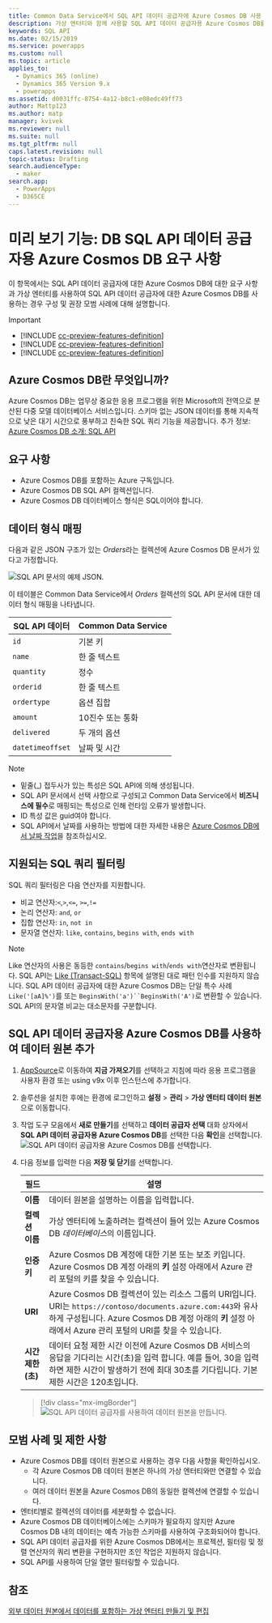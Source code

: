 ```yaml
---
title: Common Data Service에서 SQL API 데이터 공급자에 Azure Cosmos DB 사용 | MicrosoftDocs
description: 가상 엔터티와 함께 사용할 SQL API 데이터 공급자용 Azure Cosmos DB를 구성하는 방법에 대해 알아봅니다.
keywords: SQL API
ms.date: 02/15/2019
ms.service: powerapps
ms.custom: null
ms.topic: article
applies_to:
  - Dynamics 365 (online)
  - Dynamics 365 Version 9.x
  - powerapps
ms.assetid: d0031ffc-8754-4a12-b8c1-e08edc49ff73
author: Mattp123
ms.author: matp
manager: kvivek
ms.reviewer: null
ms.suite: null
ms.tgt_pltfrm: null
caps.latest.revision: null
topic-status: Drafting
search.audienceType:
  - maker
search.app:
  - PowerApps
  - D365CE
---
```


# <a name="preview-feature-azure-cosmos-db-sql-api-data-provider-requirements"></a>미리 보기 기능: DB SQL API 데이터 공급자용 Azure Cosmos DB 요구 사항

이 항목에서는 SQL API 데이터 공급자에 대한 Azure Cosmos DB에 대한 요구 사항과 가상 엔터티를 사용하여 SQL API 데이터 공급자에 대한 Azure Cosmos DB를 사용하는 경우 구성 및 권장 모범 사례에 대해 설명합니다. 

> [!IMPORTANT]
> - [!INCLUDE [cc-preview-features-definition](../../includes/cc-preview-features-definition.md)]
> - [!INCLUDE [cc-preview-features-definition](../../includes/cc-preview-features-expect-changes.md)]
> - [!INCLUDE [cc-preview-features-definition](../../includes/cc-preview-features-no-ms-support.md)]


## <a name="what-is-azure-cosmos-db"></a>Azure Cosmos DB란 무엇입니까?

Azure Cosmos DB는 업무상 중요한 응용 프로그램을 위한 Microsoft의 전역으로 분산된 다중 모델 데이터베이스 서비스입니다. 스키마 없는 JSON 데이터를 통해 지속적으로 낮은 대기 시간으로 풍부하고 친숙한 SQL 쿼리 기능을 제공합니다. 추가 정보: [Azure Cosmos DB 소개: SQL API](https://docs.microsoft.com/azure/cosmos-db/sql-api-introduction)

## <a name="requirements"></a>요구 사항

- Azure Cosmos DB를 포함하는 Azure 구독입니다.
- Azure Cosmos DB SQL API 컬렉션입니다.
- Azure Cosmos DB 데이터베이스 형식은 SQL이어야 합니다. 

## <a name="data-type-mapping"></a>데이터 형식 매핑

다음과 같은 JSON 구조가 있는 *Orders*라는 컬렉션에 Azure Cosmos DB 문서가 있다고 가정합니다.

![SQL API 문서의 예제 JSON.](media/documentdbexample.png)

이 테이블은 Common Data Service에서 *Orders* 컬렉션의 SQL API 문서에 대한 데이터 형식 매핑을 나타냅니다.

|SQL API 데이터|Common Data Service|
|--|--|
|`id`|기본 키|
|`name`|한 줄 텍스트|
|`quantity`|정수|
|`orderid`|한 줄 텍스트|
|`ordertype`|옵션 집합|
|`amount`|10진수 또는 통화|
|`delivered`|두 개의 옵션|
|`datetimeoffset`|날짜 및 시간|

> [!NOTE]
> - 밑줄(_) 접두사가 있는 특성은 SQL API에 의해 생성됩니다.
> - SQL API 문서에서 선택 사항으로 구성되고 Common Data Service에서 **비즈니스에 필수**로 매핑되는 특성으로 인해 런타임 오류가 발생합니다.
> - ID 특성 값은 guid여야 합니다.
> - SQL API에서 날짜를 사용하는 방법에 대한 자세한 내용은 [Azure Cosmos DB에서 날짜 작업](https://azure.microsoft.com/blog/working-with-dates-in-azure-documentdb-4/)을 참조하십시오.

## <a name="supported-sql-query-filtering"></a>지원되는 SQL 쿼리 필터링

SQL 쿼리 필터링은 다음 연산자를 지원합니다. 

- 비교 연산자:`<`,`>`,`<=`, `>=`,`!=`
- 논리 연산자: `and`, `or` 
- 집합 연산자: `in`, `not in`
- 문자열 연산자: `like`, `contains`, `begins with`, `ends with`

> [!NOTE]
> Like 연산자의 사용은 동등한 `contains`/`begins with`/`ends with`연산자로 변환됩니다. SQL API는 [Like (Transact-SQL)](/sql/t-sql/language-elements/like-transact-sql) 항목에 설명된 대로 패턴 인수를 지원하지 않습니다. SQL API 데이터 공급자에 대한 Azure Cosmos DB는 단일 특수 사례 `Like('[aA]%')`를 또는 `BeginsWith('a')``BeginsWith('A')`로 변환할 수 있습니다. SQL API의 문자열 비교는 대소문자를 구분합니다.

## <a name="add-a-data-source-using-the-azure-cosmos-db-for-sql-api-data-provider"></a>SQL API 데이터 공급자용 Azure Cosmos DB를 사용하여 데이터 원본 추가

1. [AppSource](https://appsource.microsoft.com/product/dynamics-365/mscrm.documentdb_data_provider?tab=Overview)로 이동하여 **지금 가져오기**를 선택하고 지침에 따라 응용 프로그램을 사용자 환경 또는 using v9x 이후 인스턴스에 추가합니다.
2. 솔루션을 설치한 후에는 환경에 로그인하고 **설정** > **관리** > **가상 엔터티 데이터 원본**으로 이동합니다.
3. 작업 도구 모음에서 **새로 만들기**를 선택하고 **데이터 공급자 선택** 대화 상자에서 **SQL API 데이터 공급자용 Azure Cosmos DB**를 선택한 다음 **확인**을 선택합니다.
![SQL API 데이터 공급자용 Azure Cosmos DB를 선택합니다.](media/createdatasource.png)
1. 다음 정보를 입력한 다음 **저장 및 닫기**를 선택합니다.

    |필드|설명|
    |--|--|
    |**이름**|데이터 원본을 설명하는 이름을 입력합니다.|
    |**컬렉션 이름**|가상 엔터티에 노출하려는 컬렉션이 들어 있는 Azure Cosmos DB *데이터베이스*의 이름입니다.  |
    |**인증 키**|Azure Cosmos DB 계정에 대한 기본 또는 보조 키입니다. Azure Cosmos DB 계정 아래의 **키** 설정 아래에서 Azure 관리 포털의 키를 찾을 수 있습니다.|
    |**URI**|Azure Cosmos DB 컬렉션이 있는 리소스 그룹의 URI입니다. URI는 `https://contoso/documents.azure.com:443`와 유사하게 구성됩니다. Azure Cosmos DB 계정 아래의 **키** 설정 아래에서 Azure 관리 포털의 URI를 찾을 수 있습니다. |
    |**시간 제한(초)**|데이터 요청 제한 시간 이전에 Azure Cosmos DB 서비스의 응답을 기다리는 시간(초)을 입력 합니다. 예를 들어, 30을 입력하면 제한 시간이 발생하기 전에 최대 30초를 기다립니다. 기본 제한 시간은 120초입니다.|

    > [!div class="mx-imgBorder"] 
    > ![SQL API 데이터 공급자를 사용하여 데이터 원본을 만듭니다.](media/cosmosdb-datasource.png)

## <a name="best-practices-and-limitations"></a>모범 사례 및 제한 사항

- Azure Cosmos DB를 데이터 원본으로 사용하는 경우 다음 사항을 확인하십시오.
   - 각 Azure Cosmos DB 데이터 원본은 하나의 가상 엔터티와만 연결할 수 있습니다.
   - 여러 데이터 원본을 Azure Cosmos DB의 동일한 컬렉션에 연결할 수 있습니다.
- 엔터티별로 컬렉션의 데이터를 세분화할 수 없습니다.
- Azure Cosmos DB 데이터베이스에는 스키마가 필요하지 않지만 Azure Cosmos DB 내의 데이터는 예측 가능한 스키마를 사용하여 구조화되어야 합니다. 
- SQL API 데이터 공급자를 위한 Azure Cosmos DB에서는 프로젝션, 필터링 및 정렬 연산자의 쿼리 변환을 구현하지만 조인 작업은 지원하지 않습니다.
- SQL API를 사용하여 단일 열만 필터링할 수 있습니다.

## <a name="see-also"></a>참조

[외부 데이터 원본에서 데이터를 포함하는 가상 엔터티 만들기 및 편집](create-edit-virtual-entities.md)
